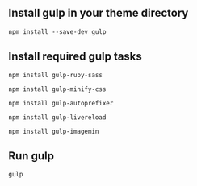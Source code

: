 ## Install gulp in your theme directory

```
npm install --save-dev gulp
```

## Install required gulp tasks

```
npm install gulp-ruby-sass

npm install gulp-minify-css

npm install gulp-autoprefixer

npm install gulp-livereload

npm install gulp-imagemin
```

## Run gulp

```
gulp
```
